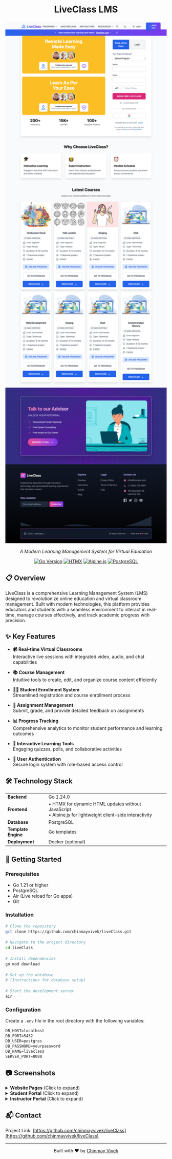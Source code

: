 <div align="center">
  <h1>LiveClass LMS</h1>
  <img src="screenshots/website.png" alt="LiveClass LMS" width="700">
  <p><em>A Modern Learning Management System for Virtual Education</em></p>
  
  <p>
    <a href="https://go.dev/"><img src="https://img.shields.io/badge/Go-1.24.0-00ADD8.svg" alt="Go Version"></a>
    <a href="https://htmx.org/"><img src="https://img.shields.io/badge/HTMX-Latest-3366CC.svg" alt="HTMX"></a>
    <a href="https://alpinejs.dev/"><img src="https://img.shields.io/badge/Alpine.js-Latest-8BC0D0.svg" alt="Alpine.js"></a>
    <a href="https://www.postgresql.org/"><img src="https://img.shields.io/badge/PostgreSQL-Latest-336791.svg" alt="PostgreSQL"></a>
  </p>
</div>

## 📋 Overview

LiveClass is a comprehensive Learning Management System (LMS) designed to revolutionize online education and virtual classroom management. Built with modern technologies, this platform provides educators and students with a seamless environment to interact in real-time, manage courses effectively, and track academic progress with precision.

## ✨ Key Features

- **📹 Real-time Virtual Classrooms**  
  Interactive live sessions with integrated video, audio, and chat capabilities

- **📚 Course Management**  
  Intuitive tools to create, edit, and organize course content efficiently

- **👨‍🎓 Student Enrollment System**  
  Streamlined registration and course enrollment process

- **📝 Assignment Management**  
  Submit, grade, and provide detailed feedback on assignments

- **📊 Progress Tracking**  
  Comprehensive analytics to monitor student performance and learning outcomes

- **🧩 Interactive Learning Tools**  
  Engaging quizzes, polls, and collaborative activities

- **🔐 User Authentication**  
  Secure login system with role-based access control

## 🛠️ Technology Stack

<table>
  <tr>
    <td><strong>Backend</strong></td>
    <td>Go 1.24.0</td>
  </tr>
  <tr>
    <td><strong>Frontend</strong></td>
    <td>
      • HTMX for dynamic HTML updates without JavaScript<br>
      • Alpine.js for lightweight client-side interactivity
    </td>
  </tr>
  <tr>
    <td><strong>Database</strong></td>
    <td>PostgreSQL</td>
  </tr>
  <tr>
    <td><strong>Template Engine</strong></td>
    <td>Go templates</td>
  </tr>
  <tr>
    <td><strong>Deployment</strong></td>
    <td>Docker (optional)</td>
  </tr>
</table>

## 🚀 Getting Started

### Prerequisites

- Go 1.21 or higher
- PostgreSQL
- Air (Live reload for Go apps)
- Git

### Installation

```bash
# Clone the repository
git clone https://github.com/chinmayvivek/liveClass.git

# Navigate to the project directory
cd liveClass

# Install dependencies
go mod download

# Set up the database
# (Instructions for database setup)

# Start the development server
air
```

### Configuration

Create a `.env` file in the root directory with the following variables:

```
DB_HOST=localhost
DB_PORT=5432
DB_USER=postgres
DB_PASSWORD=yourpassword
DB_NAME=liveclass
SERVER_PORT=8080
```

## 📷 Screenshots

<details>
<summary><strong>Website Pages</strong> (Click to expand)</summary>
<div align="center">
  
  <div style="display: flex; flex-wrap: wrap; gap: 20px; justify-content: center; margin-top: 20px;">
    <div style="flex: 1; min-width: 45%;">
      <img src="screenshots/Screenshot-1.png" alt="Website HomePage-1" width="100%">
      <p><em>LiveClass Website HomePage-1</em></p>
    </div>
    <div style="flex: 1; min-width: 45%;">
      <img src="screenshots/Screenshot-2.png" alt="Website HomePage-2" width="100%">
      <p><em>LiveClass Website HomePage-2</em></p>
    </div>
  </div>
  
  <div style="display: flex; flex-wrap: wrap; gap: 20px; justify-content: center; margin-top: 20px;">
    <div style="flex: 1; min-width: 45%;">
      <img src="screenshots/Screenshot-3.png" alt="Website SignupPage" width="100%">
      <p><em>LiveClass Website Signup Page</em></p>
    </div>
    <div style="flex: 1; min-width: 45%;">
      <img src="screenshots/Screenshot-4.png" alt="Website LoginPage" width="100%">
      <p><em>LiveClass Website Login Page</em></p>
    </div>
  </div>
</div>
</details>

<details>
<summary><strong>Student Portal</strong> (Click to expand)</summary>
<div align="center">
  <div style="display: flex; flex-wrap: wrap; gap: 20px; justify-content: center; margin-top: 20px;">
    <div style="flex: 1; min-width: 45%;">
      <img src="screenshots/Screenshot-5.png" alt="Student Dashboard" width="100%">
      <p><em>LiveClass Student Dashboard Page</em></p>
    </div>
    <div style="flex: 1; min-width: 45%;">
      <img src="screenshots/Screenshot-6.png" alt="Student Schedule" width="100%">
      <p><em>LiveClass Student Lecture Schedule Page</em></p>
    </div>
  </div>
  
  <div style="display: flex; flex-wrap: wrap; gap: 20px; justify-content: center; margin-top: 20px;">
    <div style="flex: 1; min-width: 45%;">
      <img src="screenshots/Screenshot-7.png" alt="Student Recorded Lecture" width="100%">
      <p><em>LiveClass Student Recorded Lecture List Page</em></p>
    </div>
    <div style="flex: 1; min-width: 45%;">
      <img src="screenshots/screenshot-8.png" alt="Student Recorded Lecture Player" width="100%">
      <p><em>LiveClass Student Recorded Lecture Player</em></p>
    </div>
  </div>
  <div style="display: flex; flex-wrap: wrap; gap: 20px; justify-content: center; margin-top: 20px;">
    <div style="flex: 1; min-width: 45%;">
      <img src="screenshots/screenshot-9.png" alt="Student Lecture Notes" width="100%">
      <p><em>LiveClass Student Recorded Lecture Notes Page</em></p>
    </div>
    <div style="flex: 1; min-width: 45%;">
      <img src="screenshots/screenshot-10.png" alt="Student Assignment" width="100%">
      <p><em>LiveClass Student Assignment</em></p>
    </div>
  </div>
  <div style="display: flex; flex-wrap: wrap; gap: 20px; justify-content: center; margin-top: 20px;">
    <div style="flex: 1; min-width: 45%;">
      <img src="screenshots/screenshot-11.png" alt="Student Academic Performance" width="100%">
      <p><em>LiveClass Student Academic Performance</em></p>
    </div>

  </div>
</div>

</details>
<details>
<summary><strong>Instructor Portal</strong> (Click to expand)</summary>
<div align="center">
  <div style="display: flex; flex-wrap: wrap; gap: 20px; justify-content: center; margin-top: 20px;">
    <div style="flex: 1; min-width: 45%;">
      <img src="screenshots/Screenshot-12.png" alt="Instructor Dashboard" width="100%">
      <p><em>LiveClass Student Instructor Page</em></p>
    </div>
    <div style="flex: 1; min-width: 45%;">
      <img src="screenshots/Screenshot-13.png" alt="Instructor Live Class Page" width="100%">
      <p><em>LiveClass Instructor Live Class Page</em></p>
    </div>
  </div>
</div>

</details>


## 📬 Contact

Project Link: [https://github.com/chinmayvivek/liveClass](https://github.com/chinmayvivek/liveClass)

---

<div align="center">
  <p>Built with ❤️ by <a href="https://github.com/chinmayvivek">Chinmay Vivek</a></p>
</div>